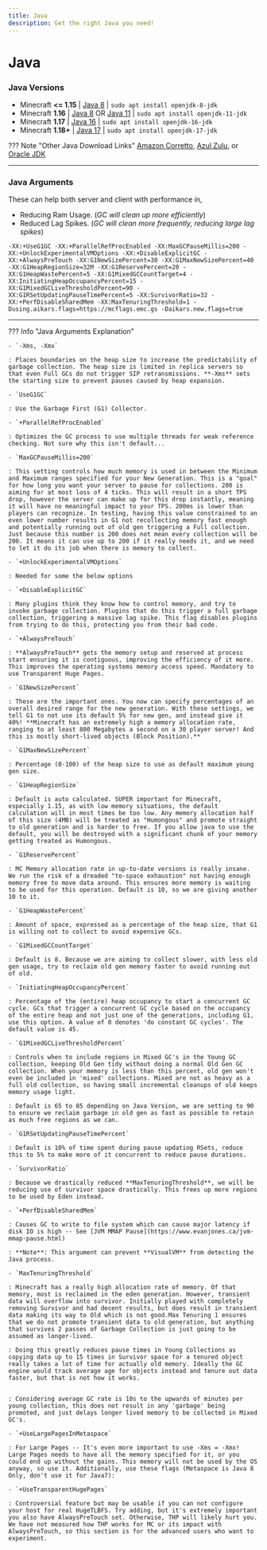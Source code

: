 ```yaml
---
title: Java
description: Get the right Java you need!
---
```


# Java

### Java Versions

- Minecraft **<= 1.15** | [Java 8](https://adoptium.net/?variant=openjdk8&jvmVariant=hotspot) | `sudo apt install openjdk-8-jdk`
- Minecraft **1.16**  | [Java 8](https://adoptium.net/?variant=openjdk8&jvmVariant=hotspot) OR [Java 11](https://adoptium.net/?variant=openjdk11&jvmVariant=hotspot) | `sudo apt install openjdk-11-jdk`
- Minecraft **1.17** | [Java 16](https://adoptium.net/?variant=openjdk16&jvmVariant=hotspot) | `sudo apt install openjdk-16-jdk`
- Minecraft **1.18+** | [Java 17](https://adoptium.net/?variant=openjdk17&jvmVariant=hotspot) | `sudo apt install openjdk-17-jdk`

??? Note "Other Java Download Links"
    [Amazon Corretto](https://aws.amazon.com/corretto/), [Azul Zulu](https://www.azul.com/downloads/?package=jdk#zulu), or [Oracle JDK](https://www.oracle.com/java/technologies/downloads/archive/)

---

### Java Arguments

These can help both server and client with performance in,

- Reducing Ram Usage. (_GC will clean up more efficiently_)
- Reduced Lag Spikes. (_GC will clean more frequently, reducing large lag spikes_)

``` title="Java 8+ Arguments"
-XX:+UseG1GC -XX:+ParallelRefProcEnabled -XX:MaxGCPauseMillis=200 -XX:+UnlockExperimentalVMOptions -XX:+DisableExplicitGC -XX:+AlwaysPreTouch -XX:G1NewSizePercent=30 -XX:G1MaxNewSizePercent=40 -XX:G1HeapRegionSize=32M -XX:G1ReservePercent=20 -XX:G1HeapWastePercent=5 -XX:G1MixedGCCountTarget=4 -XX:InitiatingHeapOccupancyPercent=15 -XX:G1MixedGCLiveThresholdPercent=90 -XX:G1RSetUpdatingPauseTimePercent=5 -XX:SurvivorRatio=32 -XX:+PerfDisableSharedMem -XX:MaxTenuringThreshold=1 -Dusing.aikars.flags=https://mcflags.emc.gs -Daikars.new.flags=true
```

---

??? Info "Java Arguments Explanation"

    - `-Xms, -Xmx`

    : Places boundaries on the heap size to increase the predictability of garbage collection. The heap size is limited in replica servers so that even Full GCs do not trigger SIP retransmissions. **-Xms** sets the starting size to prevent pauses caused by heap expansion.

    - `UseG1GC`

    : Use the Garbage First (G1) Collector.

    - `+ParallelRefProcEnabled`

    : Optimizes the GC process to use multiple threads for weak reference checking. Not sure why this isn't default...

    - `MaxGCPauseMillis=200`

    : This setting controls how much memory is used in between the Minimum and Maximum ranges specified for your New Generation. This is a "goal" for how long you want your server to pause for collections. 200 is aiming for at most loss of 4 ticks. This will result in a short TPS drop, however the server can make up for this drop instantly, meaning it will have no meaningful impact to your TPS. 200ms is lower than players can recognize. In testing, having this value constrained to an even lower number results in G1 not recollecting memory fast enough and potentially running out of old gen triggering a Full collection. Just because this number is 200 does not mean every collection will be 200. It means it can use up to 200 if it really needs it, and we need to let it do its job when there is memory to collect.

    - `+UnlockExperimentalVMOptions`

    : Needed for some the below options

    - `+DisableExplicitGC`

    : Many plugins think they know how to control memory, and try to invoke garbage collection. Plugins that do this trigger a full garbage collection, triggering a massive lag spike. This flag disables plugins from trying to do this, protecting you from their bad code.

    - `+AlwaysPreTouch`

    : **AlwaysPreTouch** gets the memory setup and reserved at process start ensuring it is contiguous, improving the efficiency of it more. This improves the operating systems memory access speed. Mandatory to use Transparent Huge Pages.

    - `G1NewSizePercent`

    : These are the important ones. You now can specify percentages of an overall desired range for the new generation. With these settings, we tell G1 to not use its default 5% for new gen, and instead give it 40%! **Minecraft has an extremely high a memory allocation rate, ranging to at least 800 Megabytes a second on a 30 player server! And this is mostly short-lived objects (Block Position).**

    - `G1MaxNewSizePercent`

    : Percentage (0-100) of the heap size to use as default maximum young gen size.

    - `G1HeapRegionSize`

    : Default is auto calculated. SUPER important for Minecraft, especially 1.15, as with low memory situations, the default calculation will in most times be too low. Any memory allocation half of this size (4MB) will be treated as "Humongous" and promote straight to old generation and is harder to free. If you allow java to use the default, you will be destroyed with a significant chunk of your memory getting treated as Humongous.

    - `G1ReservePercent`

    : MC Memory allocation rate in up-to-date versions is really insane. We run the risk of a dreaded "to-space exhaustion" not having enough memory free to move data around. This ensures more memory is waiting to be used for this operation. Default is 10, so we are giving another 10 to it.

    - `G1HeapWastePercent`

    : Amount of space, expressed as a percentage of the heap size, that G1 is willing not to collect to avoid expensive GCs.

    - `G1MixedGCCountTarget`

    : Default is 8. Because we are aiming to collect slower, with less old gen usage, try to reclaim old gen memory faster to avoid running out of old.

    - `InitiatingHeapOccupancyPercent`

    : Percentage of the (entire) heap occupancy to start a concurrent GC cycle. GCs that trigger a concurrent GC cycle based on the occupancy of the entire heap and not just one of the generations, including G1, use this option. A value of 0 denotes 'do constant GC cycles'. The default value is 45.

    - `G1MixedGCLiveThresholdPercent`

    : Controls when to include regions in Mixed GC's in the Young GC collection, keeping Old Gen tidy without doing a normal Old Gen GC collection. When your memory is less than this percent, old gen won't even be included in 'mixed' collections. Mixed are not as heavy as a full old collection, so having small incremental cleanups of old keeps memory usage light.

    : Default is 65 to 85 depending on Java Version, we are setting to 90 to ensure we reclaim garbage in old gen as fast as possible to retain as much free regions as we can.

    - `G1RSetUpdatingPauseTimePercent`

    : Default is 10% of time spent during pause updating RSets, reduce this to 5% to make more of it concurrent to reduce pause durations.

    - `SurvivorRatio`

    : Because we drastically reduced **MaxTenuringThreshold**, we will be reducing use of survivor space drastically. This frees up more regions to be used by Eden instead.

    - `+PerfDisableSharedMem`

    : Causes GC to write to file system which can cause major latency if disk IO is high -- See [JVM MMAP Pause](https://www.evanjones.ca/jvm-mmap-pause.html)

    : **Note**: This argument can prevent **VisualVM** from detecting the Java process.

    - `MaxTenuringThreshold`

    : Minecraft has a really high allocation rate of memory. Of that memory, most is reclaimed in the eden generation. However, transient data will overflow into survivor. Initially played with completely removing Survivor and had decent results, but does result in transient data making its way to Old which is not good.Max Tenuring 1 ensures that we do not promote transient data to old generation, but anything that survives 2 passes of Garbage Collection is just going to be assumed as longer-lived.

    : Doing this greatly reduces pause times in Young Collections as copying data up to 15 times in Survivor space for a tenured object really takes a lot of time for actually old memory. Ideally the GC engine would track average age for objects instead and tenure out data faster, but that is not how it works.


    : Considering average GC rate is 10s to the upwards of minutes per young collection, this does not result in any 'garbage' being promoted, and just delays longer lived memory to be collected in Mixed GC's.

    - `+UseLargePagesInMetaspace`

    : For Large Pages -- It's even more important to use -Xms = -Xmx! Large Pages needs to have all the memory specified for it, or you could end up without the gains. This memory will not be used by the OS anyway, so use it. Additionally, use these flags (Metaspace is Java 8 Only, don't use it for Java7): 
    
    - `+UseTransparentHugePages`

    : Controversial feature but may be usable if you can not configure your host for real HugeTLBFS. Try adding, but it's extremely important you also have AlwaysPreTouch set. Otherwise, THP will likely hurt you. We have not measured how THP works for MC or its impact with AlwaysPreTouch, so this section is for the advanced users who want to experiment.